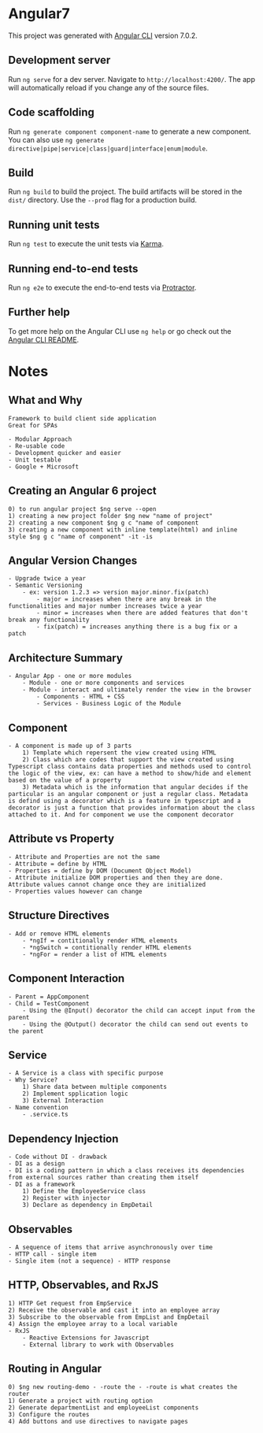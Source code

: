 # Angular7

This project was generated with [Angular CLI](https://github.com/angular/angular-cli) version 7.0.2.

## Development server

Run `ng serve` for a dev server. Navigate to `http://localhost:4200/`. The app will automatically reload if you change any of the source files.

## Code scaffolding

Run `ng generate component component-name` to generate a new component. You can also use `ng generate directive|pipe|service|class|guard|interface|enum|module`.

## Build

Run `ng build` to build the project. The build artifacts will be stored in the `dist/` directory. Use the `--prod` flag for a production build.

## Running unit tests

Run `ng test` to execute the unit tests via [Karma](https://karma-runner.github.io).

## Running end-to-end tests

Run `ng e2e` to execute the end-to-end tests via [Protractor](http://www.protractortest.org/).

## Further help

To get more help on the Angular CLI use `ng help` or go check out the [Angular CLI README](https://github.com/angular/angular-cli/blob/master/README.md).


# Notes

## What and Why
    Framework to build client side application
    Great for SPAs

    - Modular Approach
    - Re-usable code
    - Development quicker and easier
    - Unit testable
    - Google + Microsoft

## Creating an Angular 6 project
    0) to run angular project $ng serve --open
    1) creating a new project folder $ng new "name of project"
    2) creating a new component $ng g c "name of component
    3) creating a new component with inline template(html) and inline style $ng g c "name of component" -it -is

## Angular Version Changes
    - Upgrade twice a year
    - Semantic Versioning
        - ex: version 1.2.3 => version major.minor.fix(patch)
            - major = increases when there are any break in the functionalities and major number increases twice a year 
            - minor = increases when there are added features that don't break any functionality
            - fix(patch) = increases anything there is a bug fix or a patch

## Architecture Summary
    - Angular App - one or more modules
        - Module - one or more components and services
        - Module - interact and ultimately render the view in the browser
            - Components - HTML + CSS
            - Services - Business Logic of the Module

## Component
    - A component is made up of 3 parts
        1) Template which repersent the view created using HTML
        2) Class which are codes that support the view created using Typescript class contains data properties and methods used to control the logic of the view, ex: can have a method to show/hide and element based on the value of a property
        3) Metadata which is the information that angular decides if the particular is an angular component or just a regular class. Metadata is defind using a decorator which is a feature in typescript and a decorator is just a function that provides information about the class attached to it. And for component we use the component decorator 

## Attribute vs Property
    - Attribute and Properties are not the same
    - Attribute = define by HTML
    - Properties = define by DOM (Document Object Model)
    - Attribute initialize DOM properties and then they are done. Attribute values cannot change once they are initialized
    - Properties values however can change

## Structure Directives
    - Add or remove HTML elements
        - *ngIf = contitionally render HTML elements
        - *ngSwitch = contitionally render HTML elements
        - *ngFor = render a list of HTML elements

## Component Interaction
    - Parent = AppComponent
    - Child = TestComponent
        - Using the @Input() decorator the child can accept input from the parent
        - Using the @Output() decorator the child can send out events to the parent

## Service
    - A Service is a class with specific purpose
    - Why Service?
        1) Share data between multiple components
        2) Implement spplication logic
        3) External Interaction 
    - Name convention
        - .service.ts

## Dependency Injection
    - Code without DI - drawback
    - DI as a design
    - DI is a coding pattern in which a class receives its dependencies from external sources rather than creating them itself
    - DI as a framework
        1) Define the EmployeeService class
        2) Register with injector
        3) Declare as dependency in EmpDetail

## Observables
    - A sequence of items that arrive asynchronously over time
    - HTTP call - single item
    - Single item (not a sequence) - HTTP response 


## HTTP, Observables, and RxJS
    1) HTTP Get request from EmpService
    2) Receive the observable and cast it into an employee array
    3) Subscribe to the observable from EmpList and EmpDetail
    4) Assign the employee array to a local variable
    - RxJS
        - Reactive Extensions for Javascript
        - External library to work with Observables


## Routing in Angular
    0) $ng new routing-demo - -route the - -route is what creates the router
    1) Generate a project with routing option
    2) Generate departmentList and employeeList components
    3) Configure the routes
    4) Add buttons and use directives to navigate pages